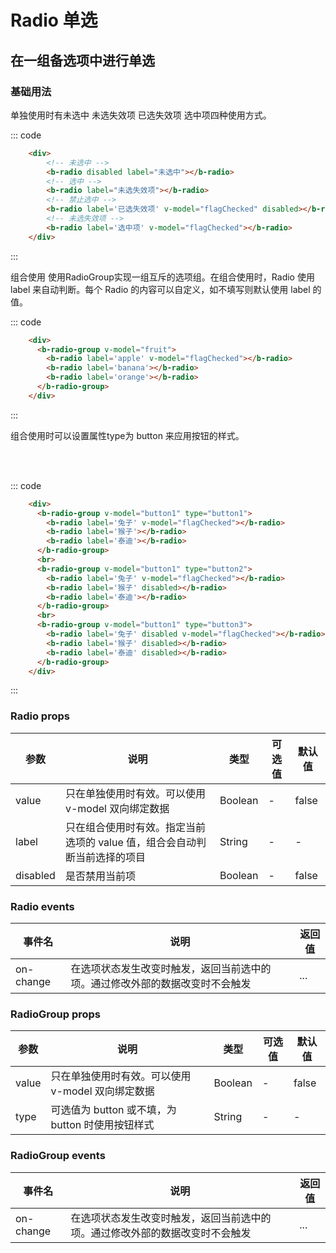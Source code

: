 # Radio 单选
在一组备选项中进行单选
-----
### 基础用法
单独使用时有未选中 未选失效项 已选失效项 选中项四种使用方式。
<div class="example">
    <div class="example-box">
        <div>
             <!-- 未选中 -->
            <b-radio disabled label="未选中"></b-radio>
            <!-- 选中 -->
            <b-radio label="未选失效项"></b-radio>
            <!-- 禁止选中 -->
            <b-radio label='已选失效项' v-model="flagChecked" disabled></b-radio>
            <!-- 未选失效项 -->
            <b-radio label='选中项' v-model="flagChecked"></b-radio>
        </div>
</div>
<script>
export default {
  data () {
    return {
      flagChecked: true,
      fruit: 'orange',
      button1: '兔子',
      button2: '兔子',
      button3: '兔子'
    }
  }
}
</script>
   

::: code
```html
    <div>
        <!-- 未选中 -->
        <b-radio disabled label="未选中"></b-radio>
        <!-- 选中 -->
        <b-radio label="未选失效项"></b-radio>
        <!-- 禁止选中 -->
        <b-radio label='已选失效项' v-model="flagChecked" disabled></b-radio>
        <!-- 未选失效项 -->
        <b-radio label='选中项' v-model="flagChecked"></b-radio>
    </div>
```
:::
</div>

组合使用 使用RadioGroup实现一组互斥的选项组。在组合使用时，Radio 使用 label 来自动判断。每个 Radio 的内容可以自定义，如不填写则默认使用 label 的值。
<div class="example">
    <div class="example-box">
      <b-radio-group v-model="fruit">
        <b-radio label='apple' v-model="flagChecked"></b-radio>
        <b-radio label='banana'></b-radio>
        <b-radio label='orange'></b-radio>
      </b-radio-group>
</div>


::: code
```html
    <div>
      <b-radio-group v-model="fruit">
        <b-radio label='apple' v-model="flagChecked"></b-radio>
        <b-radio label='banana'></b-radio>
        <b-radio label='orange'></b-radio>
      </b-radio-group>
    </div>
```
:::
</div>

组合使用时可以设置属性type为 button 来应用按钮的样式。
<div class="example">
    <div class="example-box">
      <b-radio-group v-model="button1" type="button1">
        <b-radio label='兔子' v-model="flagChecked"></b-radio>
        <b-radio label='猴子'></b-radio>
        <b-radio label='泰迪'></b-radio>
      </b-radio-group>
      <br>
      <b-radio-group v-model="button1" type="button2">
        <b-radio label='兔子' v-model="flagChecked"></b-radio>
        <b-radio label='猴子' disabled></b-radio>
        <b-radio label='泰迪'></b-radio>
      </b-radio-group>
      <br>
      <b-radio-group v-model="button1" type="button3">
        <b-radio label='兔子' disabled v-model="flagChecked"></b-radio>
        <b-radio label='猴子' disabled></b-radio>
        <b-radio label='泰迪' disabled></b-radio>
      </b-radio-group>
</div>


::: code
```html
    <div>
      <b-radio-group v-model="button1" type="button1">
        <b-radio label='兔子' v-model="flagChecked"></b-radio>
        <b-radio label='猴子'></b-radio>
        <b-radio label='泰迪'></b-radio>
      </b-radio-group>
      <br>
      <b-radio-group v-model="button1" type="button2">
        <b-radio label='兔子' v-model="flagChecked"></b-radio>
        <b-radio label='猴子' disabled></b-radio>
        <b-radio label='泰迪'></b-radio>
      </b-radio-group>
      <br>
      <b-radio-group v-model="button1" type="button3">
        <b-radio label='兔子' disabled v-model="flagChecked"></b-radio>
        <b-radio label='猴子' disabled></b-radio>
        <b-radio label='泰迪' disabled></b-radio>
      </b-radio-group>
    </div>
```
:::
</div>

### Radio props 
| 参数      | 说明    | 类型      | 可选值       | 默认值   |
|---------- |-------- |---------- |-------------  |-------- |
| value     |  只在单独使用时有效。可以使用 v-model 双向绑定数据   | Boolean  |  -    |    false   |
| label     |  只在组合使用时有效。指定当前选项的 value 值，组合会自动判断当前选择的项目   | String    |  -|     -  |
| disabled     | 是否禁用当前项	   | Boolean    |  -  |     false  |


### Radio events 
| 事件名	      | 说明	    | 返回值 |
|---------- |-------- |---------- |
| on-change     |  在选项状态发生改变时触发，返回当前选中的项。通过修改外部的数据改变时不会触发   |  ...  |


### RadioGroup props
| 参数      | 说明    | 类型      | 可选值       | 默认值   |
|---------- |-------- |---------- |-------------  |-------- |
| value     |  只在单独使用时有效。可以使用 v-model 双向绑定数据   | Boolean  |  -    |    false   |
| type     |  可选值为 button 或不填，为 button 时使用按钮样式   | String    |  -|     -  |

### RadioGroup events 
| 事件名	      | 说明	    | 返回值 |
|---------- |-------- |---------- |
| on-change     |  在选项状态发生改变时触发，返回当前选中的项。通过修改外部的数据改变时不会触发   |  ...  |

